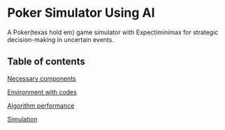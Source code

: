 # Poker Simulator Using AI

A Poker(texas hold em) game simulator with Expectiminimax for strategic decision-making in uncertain events.

## Table of contents 

[Necessary components](#Necessary_components)

[Environment with codes](#Environment_with_codes)

[Algorithm performance](#Algorithm_performance)

[Simulation](#Simulation)
